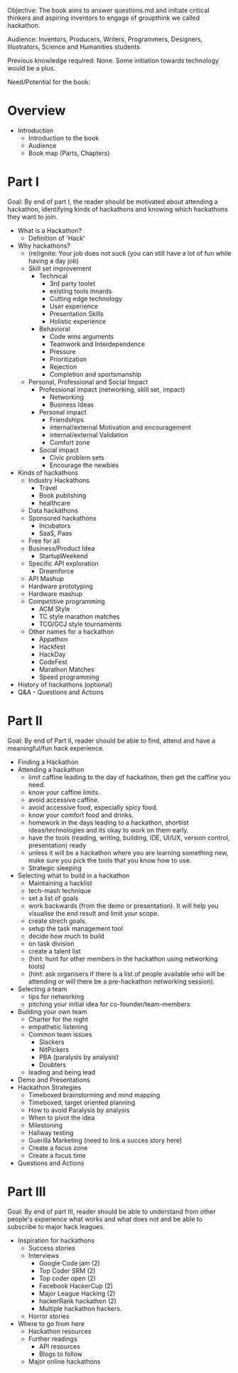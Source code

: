 Objective: The book aims to answer questions.md and initiate critical thinkers and aspiring inventors to engage of groupthink we called hackathon. 

Audience: Inventors, Producers, Writers, Programmers, Designers, Illustrators, Science and Humanities students

Previous knowledge required: None. Some initiation towards technology would be a plus.  

Need/Potential for the book:


# Overview
- Introduction
	- Introduction to the book
	- Audience
	- Book map (Parts, Chapters)
	
# Part I
Goal: By end of part I, the reader should be motivated about attending a hackathon, identifying kinds of hackathons and knowing which hackathons they want to join. 

- What is a Hackathon?
	- Definition of 'Hack'
- Why hackathons?
  - (re)ignite: Your job does not suck (you can still have a lot of fun while having a day job)
  - Skill set improvement
  	- Technical
  		- 3rd party toolet
  		- existing tools innards
  		- Cutting edge technology
  		- User experience
		- Presentation Skills  
  		- Holistic experience
  	- Behavioral
  		- Code wins arguments
  		- Teamwork and Interdependence
  		- Pressure
  		- Prioritization
  		- Rejection
  		- Completion and sportsmanship
  - Personal, Professional and Social Impact
  	- Professional impact (networking, skill set, impact)
  		- Networking
  		- Business Ideas
  	- Personal impact
		- Friendships
  		- internal/external Motivation and encouragement
  		- internal/external Validation
  		- Comfort zone
  	- Social impact
		- Civic problem sets
  		- Encourage the newbies
- Kinds of hackathons
	- Industry Hackathons
		- Travel
		- Book publishing
		- healthcare
	- Data hackathons
	- Sponsored hackathons
		- Incubators
		- SaaS, Paas
	- Free for all 
	- Business/Product Idea
		- StartupWeekend
	- Specific API exploration
		- Dreamforce
	- API Mashup
	- Hardware prototyping
	- Hardware mashup
	- Competitive programming
		- ACM Style
		- TC style marathon matches
		- TCO/GCJ style tournaments
	- Other names for a hackathon
		- Appathon
		- Hackfest
		- HackDay
		- CodeFest
		- Marathon Matches
		- Speed programming
- History of hackathons (optional)
- Q&A - Questions and Actions

# Part II
Goal: By end of Part II, reader should be able to find, attend and have a meaningful/fun hack experience.

- Finding a Hackathon
- Attending a hackathon
	- limit caffine leading to the day of hackathon, then get the caffine you need.
	- know your caffine limits. 
	- avoid accessive caffine. 
	- avoid accessive food, especially spicy food. 
	- know your comfort food and drinks. 
	- homework in the days leading to a hackathon, shortlist ideas/technologies and its okay to work on them early. 
	- have the tools (reading, writing, building, IDE, UI/UX, version control, presentation) ready
	- unless it will be a hackathon where you are learning something new, make sure you pick the tools that you know how to use. 
	- Strategic sleeping
- Selecting what to build in a hackathon
	- Maintaining a hacklist
	- tech-mash technique
	- set a list of goals
	- work backwards (from the demo or presentation). It will help you visualise the end result and limit your scope. 
	- create strech goals. 
	- setup the task management tool
	- decide how much to build
	- on task division
	- create a talent list
	- (hint: hunt for other members in the hackathon using networking tools)
	- (hint: ask organisers if there is a list of people available who will be attending or will there be a pre-hackathon networking session). 
- Selecting a team
	- tips for networking
	- pitching your initial idea for co-founder/team-members
- Building your own team
	- Charter for the night
	- empathetic listening
	- Common team issues
		- Slackers
		- NitPickers
		- PBA (paralysis by analysis)
		- Doubters
	- leading and being lead
- Demo and Presentations
- Hackathon Strategies
	- Timeboxed brainstorming and mind mapping
	- Timeboxed, target oriented planning
	- How to avoid Paralysis by analysis
	- When to pivot the idea
	- Milestoning
	- Hallway testing
	- Guerilla Marketing (need to link a succes story here)
	- Create a focus zone
	- Create a focus time 
- Questions and Actions

# Part III
Goal: By end of part III, reader should be able to understand from other people's experience what works and what does not and be able to subscribe to major hack leagues.
 
- Inspiration for hackathons
  - Success stories
  - Interviews
  	- Google Code jam (2)
	- Top Coder SRM (2)
	- Top coder open (2)
	- Facebook HackerCup (2)
	- Major League Hacking (2)
	- hackerRank hackathon (2)
	- Multiple hackathon hackers. 
  - Horror stories
- Where to go from here
  - Hackathon resources
  - Further readings
  	- API resources
	- Blogs to follow
  - Major online hackathons


